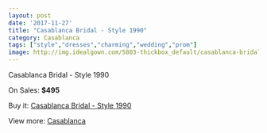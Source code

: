 ```yaml
---
layout: post
date: '2017-11-27'
title: "Casablanca Bridal - Style 1990"
category: Casablanca
tags: ["style","dresses","charming","wedding","prom"]
image: http://img.idealgown.com/5803-thickbox_default/casablanca-bridal-style-1990.jpg
---
```

Casablanca Bridal - Style 1990

On Sales: **$495**
<a href="https://www.idealgown.com/en/casablanca/2521-casablanca-bridal-style-1990.html"><amp-img layout="responsive" width="600" height="600" src="//img.idealgown.com/5803-thickbox_default/casablanca-bridal-style-1990.jpg" alt="Casablanca Bridal - Style 1990 0" /></a>
<a href="https://www.idealgown.com/en/casablanca/2521-casablanca-bridal-style-1990.html"><amp-img layout="responsive" width="600" height="600" src="//img.idealgown.com/5804-thickbox_default/casablanca-bridal-style-1990.jpg" alt="Casablanca Bridal - Style 1990 1" /></a>

Buy it: [Casablanca Bridal - Style 1990](https://www.idealgown.com/en/casablanca/2521-casablanca-bridal-style-1990.html "Casablanca Bridal - Style 1990")

View more: [Casablanca](https://www.idealgown.com/en/31-casablanca "Casablanca")